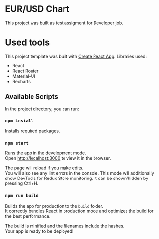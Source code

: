 # EUR/USD Chart

This project was built as test assigment for Developer job.

# Used tools
This project template was built with [Create React App](https://github.com/facebookincubator/create-react-app).
Libraries used:
- React
- React Router
- Material-UI
- Recharts

## Available Scripts

In the project directory, you can run:

### `npm install`

Installs required packages.

### `npm start`

Runs the app in the development mode.<br>
Open [http://localhost:3000](http://localhost:3000) to view it in the browser.

The page will reload if you make edits.<br>
You will also see any lint errors in the console.
This mode will additionally show DevTools for Redux Store monitoring. It can be shown/hidden by pressing Ctrl+H.

### `npm run build`

Builds the app for production to the `build` folder.<br>
It correctly bundles React in production mode and optimizes the build for the best performance.

The build is minified and the filenames include the hashes.<br>
Your app is ready to be deployed!